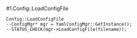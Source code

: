 #1.Config::LoadConfigFile

```
Config::LoadConfigFile
--ConfigMgr* mgr = YamlConfigMgr::GetInstance();
--STATUS_CHECK(mgr->LoadConfigFile(filename));
```